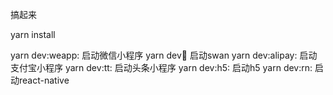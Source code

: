 搞起来

yarn install

yarn dev:weapp: 启动微信小程序
yarn dev:swan: 启动swan
yarn dev:alipay: 启动支付宝小程序
yarn dev:tt: 启动头条小程序
yarn dev:h5: 启动h5
yarn dev:rn: 启动react-native